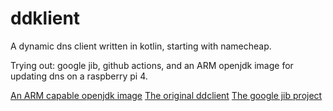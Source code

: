 # ddklient

A dynamic dns client written in kotlin, starting with namecheap. 

Trying out: google jib, github actions, and an ARM openjdk image for updating dns on a raspberry pi 4.

[An ARM capable openjdk image](https://hub.docker.com/r/arm64v8/openjdk/)
[The original ddclient](https://github.com/ddclient/ddclient)
[The google jib project](https://github.com/GoogleContainerTools/jib)
